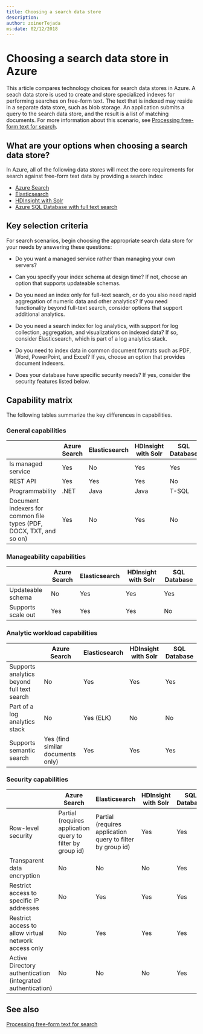 ```yaml
---
title: Choosing a search data store
description: 
author: zoinerTejada
ms:date: 02/12/2018
---
```


# Choosing a search data store in Azure

This article compares technology choices for search data stores in Azure. A seach data store is used to create and store specialized indexes for performing searches on free-form text. The text that is indexed may reside in a separate data store, such as blob storage. An application submits a query to the search data store, and the result is a list of matching documents. For more information about this scenario, see [Processing free-form text for search](../scenarios/search.md). 

## What are your options when choosing a search data store?
In Azure, all of the following data stores will meet the core requirements for search against free-form text data by providing a search index:
- [Azure Search](/azure/search/search-what-is-azure-search)
- [Elasticsearch](https://azuremarketplace.microsoft.com/marketplace/apps/elastic.elasticsearch?tab=Overview)
- [HDInsight with Solr](/azure/hdinsight/hdinsight-hadoop-solr-install-linux)
- [Azure SQL Database with full text search](/sql/relational-databases/search/full-text-search)


## Key selection criteria

For search scenarios, begin choosing the appropriate search data store for your needs by answering these questions:

- Do you want a managed service rather than managing your own servers?

- Can you specify your index schema at design time? If not, choose an option that supports updateable schemas.

- Do you need an index only for full-text search, or do you also need rapid aggregation of numeric data and other analytics? If you need functionality beyond full-text search, consider options that support additional analytics.

- Do you need a search index for log analytics, with support for log collection, aggregation, and visualizations on indexed data? If so, consider Elasticsearch, which is part of a log analytics stack.

- Do you need to index data in common document formats such as PDF, Word, PowerPoint, and Excel? If yes, choose an option that provides document indexers.

- Does your database have specific security needs? If yes, consider the security features listed below.

## Capability matrix

The following tables summarize the key differences in capabilities.

### General capabilities

| | Azure Search | Elasticsearch | HDInsight with Solr | SQL Database | 
| --- | --- | --- | --- | --- | 
| Is managed service | Yes | No | Yes | Yes |  
| REST API | Yes | Yes | Yes | No |
| Programmability | .NET | Java | Java | T-SQL | 
| Document indexers for common file types (PDF, DOCX, TXT, and so on) | Yes | No | Yes | No |

### Manageability capabilities

| | Azure Search | Elasticsearch | HDInsight with Solr | SQL Database | 
| --- | --- | --- | --- | --- |
| Updateable schema | No | Yes | Yes | Yes |
| Supports scale out  | Yes | Yes | Yes | No |

### Analytic workload capabilities

| | Azure Search | Elasticsearch | HDInsight with Solr | SQL Database | 
| --- | --- | --- | --- | --- | 
| Supports analytics beyond full text search | No | Yes | Yes | Yes |
| Part of a log analytics stack | No | Yes (ELK) |  No | No |
| Supports semantic search | Yes (find similar documents only) | Yes | Yes | Yes | 

### Security capabilities

| | Azure Search | Elasticsearch | HDInsight with Solr | SQL Database | 
| --- | --- | --- | --- | --- | 
| Row-level security | Partial (requires application query to filter by group id) | Partial (requires application query to filter by group id) | Yes | Yes | 
| Transparent data encryption | No | No | No | Yes |  
| Restrict access to specific IP addresses | No | Yes | Yes | Yes |   
| Restrict access to allow virtual network access only | No | Yes | Yes | Yes |  
| Active Directory authentication (integrated authentication) | No | No | No | Yes | 

## See also

[Processing free-form text for search](../scenarios/search.md)
